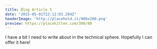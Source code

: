 ```yaml
---
title: Blog Article 5
date: "2015-05-01T22:12:03.284Z"
headerImage: 'http://placehold.it/900x200.png'
preview: https://placekitten.com/300/80
---
```



I have a bit I need to write about in the technical sphere. Hopefully I can offer it here!

